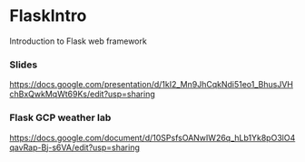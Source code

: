 # FlaskIntro
Introduction to Flask web framework

### Slides  
https://docs.google.com/presentation/d/1kI2_Mn9JhCqkNdi51eo1_BhusJVHchBxQwkMqWt69Ks/edit?usp=sharing   

### Flask GCP weather lab    
https://docs.google.com/document/d/10SPsfsOANwIW26q_hLb1Yk8pO3lO4qavRap-Bj-s6VA/edit?usp=sharing   
